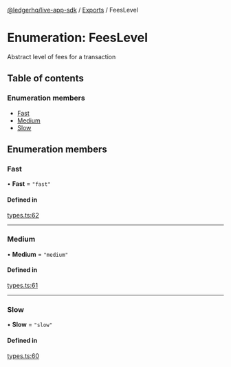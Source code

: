 [@ledgerhq/live-app-sdk](../README.md) / [Exports](../modules.md) / FeesLevel

# Enumeration: FeesLevel

Abstract level of fees for a transaction

## Table of contents

### Enumeration members

- [Fast](FeesLevel.md#fast)
- [Medium](FeesLevel.md#medium)
- [Slow](FeesLevel.md#slow)

## Enumeration members

### Fast

• **Fast** = `"fast"`

#### Defined in

[types.ts:62](https://github.com/LedgerHQ/live-app-sdk/blob/72b3e13/src/types.ts#L62)

___

### Medium

• **Medium** = `"medium"`

#### Defined in

[types.ts:61](https://github.com/LedgerHQ/live-app-sdk/blob/72b3e13/src/types.ts#L61)

___

### Slow

• **Slow** = `"slow"`

#### Defined in

[types.ts:60](https://github.com/LedgerHQ/live-app-sdk/blob/72b3e13/src/types.ts#L60)
